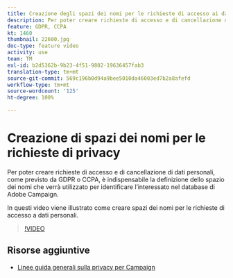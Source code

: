 ```yaml
---
title: Creazione degli spazi dei nomi per le richieste di accesso ai dati personali in Adobe Campaign Standard (ACS)
description: Per poter creare richieste di accesso e di cancellazione di dati personali, come previsto da GDPR o CCPA, è indispensabile la definizione dello spazio dei nomi che verrà utilizzato per identificare l’interessato nel database di Adobe Campaign. In questi video viene illustrato come creare spazi dei nomi per le richieste di accesso a dati personali.
feature: GDPR, CCPA
kt: 1460
thumbnail: 22600.jpg
doc-type: feature video
activity: use
team: TM
exl-id: b2d5362b-9b23-4f51-9802-19636457fab3
translation-type: tm+mt
source-git-commit: 569c196b0d94a9bee5010da46003ed7b2a8afefd
workflow-type: tm+mt
source-wordcount: '125'
ht-degree: 100%

---
```


# Creazione di spazi dei nomi per le richieste di privacy

Per poter creare richieste di accesso e di cancellazione di dati personali, come previsto da GDPR o CCPA, è indispensabile la definizione dello spazio dei nomi che verrà utilizzato per identificare l’interessato nel database di Adobe Campaign.

In questi video viene illustrato come creare spazi dei nomi per le richieste di accesso a dati personali.

>[!VIDEO](https://video.tv.adobe.com/v/22600?quality=12)

## Risorse aggiuntive

* [Linee guida generali sulla privacy per Campaign](https://helpx.adobe.com/it/campaign/kb/campaign-privacy-overview.html)

